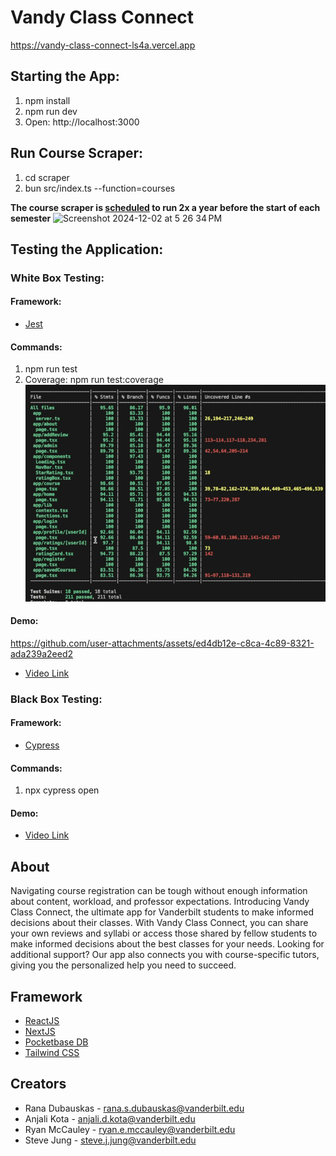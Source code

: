 # Vandy Class Connect
https://vandy-class-connect-ls4a.vercel.app

## Starting the App:
1. npm install
2. npm run dev
3. Open: http://localhost:3000

## Run Course Scraper:
1. cd scraper
2. bun src/index.ts --function=courses 

**The course scraper is [scheduled](https://gitlab.com/ranadubauskas1/vandy-class-connect/-/pipeline_schedules) to run 2x a year before the start of each semester**
<img width="1070" alt="Screenshot 2024-12-02 at 5 26 34 PM" src="https://github.com/user-attachments/assets/835fee82-3850-49ef-af70-2f68e0b34a22">


## Testing the Application:
### White Box Testing:
#### Framework:
- [Jest](https://jestjs.io/)
#### Commands:
1. npm run test
2. Coverage: npm run test:coverage
![Coverage](public/images/testingCoverage.png)
#### Demo:
https://github.com/user-attachments/assets/ed4db12e-c8ca-4c89-8321-ada239a2eed2
- [Video Link](https://vimeo.com/1032895311/3d18455398?share=copy)

### Black Box Testing:
#### Framework:
- [Cypress](https://www.cypress.io/app)
#### Commands:
1. npx cypress open
#### Demo:
- [Video Link](https://vimeo.com/1032893465/3742594b86?share=copy)

## About

Navigating course registration can be tough without enough information about content, workload, and professor expectations. Introducing Vandy Class Connect, the ultimate app for Vanderbilt students to make informed decisions about their classes. With Vandy Class Connect, you can share your own reviews and syllabi or access those shared by fellow students to make informed decisions about the best classes for your needs. Looking for additional support? Our app also connects you with course-specific tutors, giving you the personalized help you need to succeed.

## Framework

- [ReactJS](https://react.dev/)
- [NextJS](https://nextjs.org/docs)
- [Pocketbase DB](https://pocketbase.io/)
- [Tailwind CSS](https://tailwindcss.com/)

## Creators

- Rana Dubauskas - rana.s.dubauskas@vanderbilt.edu
- Anjali Kota - anjali.d.kota@vanderbilt.edu
- Ryan McCauley - ryan.e.mccauley@vanderbilt.edu 
- Steve Jung - steve.j.jung@vanderbilt.edu 

